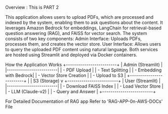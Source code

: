 Overview : This is PART 2

This application allows users to upload PDFs, which are processed and indexed by the system, enabling them to ask questions about the content. It leverages Amazon Bedrock for embeddings, LangChain for retrieval-based question answering (RAG), and FAISS for vector search. The system consists of two key components:
Admin Interface: Uploads PDFs, processes them, and creates the vector store.
User Interface: Allows users to query the uploaded PDF content using natural language.
Both services are hosted using Streamlit and deployed via Docker containers.

How the Application Works
+-------------------------+
|      Admin (Streamlit)   |
|-------------------------|
| - PDF Upload            |
| - Text Splitting        |
| - Embedding with Bedrock|
| - Vector Store Creation |
| - Upload to S3          |
+-------------------------+
           |
           | S3 (Storage)
           v
+-------------------------+
|      User (Streamlit)    |
|-------------------------|
| - Download FAISS Index  |
| - Load Vector Store     |
| - LLM (Claude-v2)       |
| - Query and Answer      |
+-------------------------+

For Detailed Documentation of RAG app Refer to 'RAG-APP-0n-AWS-DOCs' File
